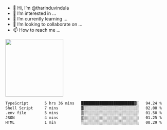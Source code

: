 - 👋 Hi, I’m @tharinduvindula
- 👀 I’m interested in ...
- 🌱 I’m currently learning ...
- 💞️ I’m looking to collaborate on ...
- 📫 How to reach me ...

<!---
tharinduvindula/tharinduvindula is a ✨ special ✨ repository because its `README.md` (this file) appears on your GitHub profile.
You can click the Preview link to take a look at your changes.
--->

<img height="180em" src="https://github-readme-stats.vercel.app/api?username=tharinduvindula&show_icons=true&hide_border=false&&count_private=true&include_all_commits=true" />


<!--START_SECTION:waka-->

```txt
TypeScript       5 hrs 36 mins   ███████████████████████▓░   94.24 %
Shell Script     7 mins          ▓░░░░░░░░░░░░░░░░░░░░░░░░   02.00 %
.env file        5 mins          ▒░░░░░░░░░░░░░░░░░░░░░░░░   01.50 %
JSON             4 mins          ▒░░░░░░░░░░░░░░░░░░░░░░░░   01.25 %
HTML             1 min           ░░░░░░░░░░░░░░░░░░░░░░░░░   00.29 %
```

<!--END_SECTION:waka-->

